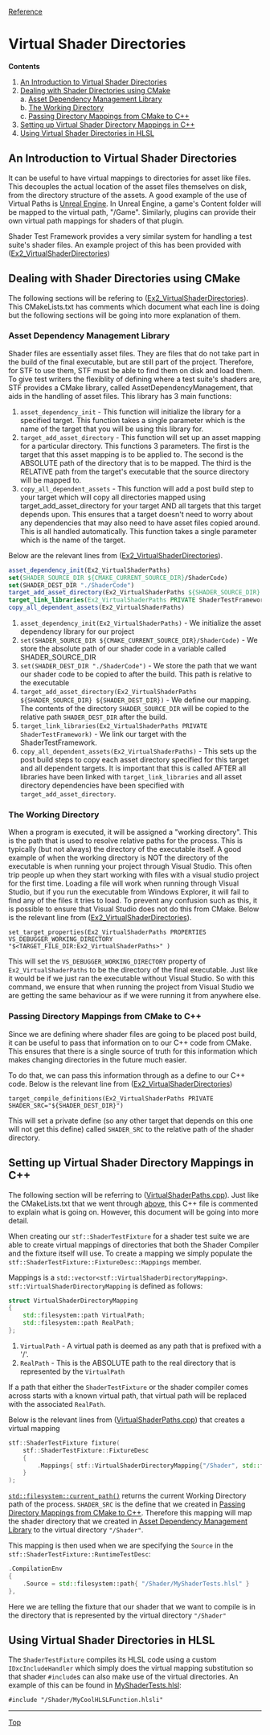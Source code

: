 [Reference](../ShaderTestFramework.md)

# Virtual Shader Directories

**Contents**<br>
1. [An Introduction to Virtual Shader Directories](#an-introduction-to-virtual-shader-directories)<br>
2. [Dealing with Shader Directories using CMake](#dealing-with-shader-directories-using-cmake)<br>
    a. [Asset Dependency Management Library](#asset-dependency-management-library)<br>
    b. [The Working Directory](#the-working-directory)<br>
    c. [Passing Directory Mappings from CMake to C++](#passing-directory-mappings-from-cmake-to-c)<br>
3. [Setting up Virtual Shader Directory Mappings in C++](#setting-up-virtual-shader-directory-mappings-in-c)<br>
4. [Using Virtual Shader Directories in HLSL](#using-virtual-shader-directories-in-hlsl)<br>

## An Introduction to Virtual Shader Directories

It can be useful to have virtual mappings to directories for asset like files. This decouples the actual location of the asset files themselves on disk, from the directory structure of the assets. A good example of the use of Virtual Paths is [Unreal Engine](https://dev.epicgames.com/documentation/en-us/unreal-engine/overview-of-shaders-in-plugins-unreal-engine#unrealshaderfiles). In Unreal Engine, a game's Content folder will be mapped to the virtual path, "/Game". Similarly, plugins can provide their own virtual path mappings for shaders of that plugin.

Shader Test Framework provides a very similar system for handling a test suite's shader files. An example project of this has been provided with ([Ex2_VirtualShaderDirectories](../../examples/Ex2_VirtualShaderPaths))

## Dealing with Shader Directories using CMake

The following sections will be refering to ([Ex2_VirtualShaderDirectories](../../examples/Ex2_VirtualShaderPaths/CMakeLists.txt)). This CMakeLists.txt has comments which document what each line is doing but the following sections will be going into more explanation of them.

### Asset Dependency Management Library
Shader files are essentially asset files. They are files that do not take part in the build of the final executable, but are still part of the project. Therefore, for STF to use them, STF must be able to find them on disk and load them. To give test writers the flexiblity of defining where a test suite's shaders are, STF provides a CMake library, called AssetDependencyManagement, that aids in the handling of asset files. This library has 3 main functions:

1) `asset_dependency_init` - This function will initialize the library for a specified target. This function takes a single parameter which is the name of the target that you will be using this library for.
2) `target_add_asset_directory` - This function will set up an asset mapping for a particular directory. This functions 3 parameters. The first is the target that this asset mapping is to be applied to. The second is the ABSOLUTE path of the directory that is to be mapped. The third is the RELATIVE path from the target's executable that the source directory will be mapped to.
3) `copy_all_dependent_assets` - This function will add a post build step to your target which will copy all directories mapped using target_add_asset_directory for your target AND all targets that this target depends upon. This ensures that a target doesn't need to worry about any dependencies that may also need to have asset files copied around. This is all handled automatically. This function takes a single parameter which is the name of the target.

Below are the relevant lines from ([Ex2_VirtualShaderDirectories](../../examples/Ex2_VirtualShaderPaths/CMakeLists.txt)). 

```cmake
asset_dependency_init(Ex2_VirtualShaderPaths)
set(SHADER_SOURCE_DIR ${CMAKE_CURRENT_SOURCE_DIR}/ShaderCode)
set(SHADER_DEST_DIR "./ShaderCode")
target_add_asset_directory(Ex2_VirtualShaderPaths ${SHADER_SOURCE_DIR} ${SHADER_DEST_DIR})
target_link_libraries(Ex2_VirtualShaderPaths PRIVATE ShaderTestFramework)
copy_all_dependent_assets(Ex2_VirtualShaderPaths)
```

1) `asset_dependency_init(Ex2_VirtualShaderPaths)` - We initialize the asset dependency library for our project
2) `set(SHADER_SOURCE_DIR ${CMAKE_CURRENT_SOURCE_DIR}/ShaderCode)` - We store the absolute path of our shader code in a variable called SHADER_SOURCE_DIR
3) `set(SHADER_DEST_DIR "./ShaderCode")` - We store the path that we want our shader code to be copied to after the build. This path is relative to the executable
4) `target_add_asset_directory(Ex2_VirtualShaderPaths ${SHADER_SOURCE_DIR} ${SHADER_DEST_DIR})` - We define our mapping. The contents of the directory `SHADER_SOURCE_DIR` will be copied to the relative path `SHADER_DEST_DIR` after the build.
5) `target_link_libraries(Ex2_VirtualShaderPaths PRIVATE ShaderTestFramework)` - We link our target with the ShaderTestFramework.
6) `copy_all_dependent_assets(Ex2_VirtualShaderPaths)` - This sets up the post build steps to copy each asset directory specified for this target and all dependent targets. It is important that this is called AFTER all libraries have been linked with `target_link_libraries` and all asset directory dependencies have been specified with `target_add_asset_directory`.


### The Working Directory

When a program is executed, it will be assigned a "working directory". This is the path that is used to resolve relative paths for the process. This is typically (but not always) the directory of the executable itself. A good example of when the working directory is NOT the directory of the executable is when running your project through Visual Studio. This often trip people up when they start working with files with a visual studio project for the first time. Loading a file will work when running through Visual Studio, but if you run the executable from Windows Explorer, it will fail to find any of the files it tries to load. To prevent any confusion such as this, it is possible to ensure that Visual Studio does not do this from CMake. Below is the relevant line from ([Ex2_VirtualShaderDirectories](../../examples/Ex2_VirtualShaderPaths/CMakeLists.txt)).

`set_target_properties(Ex2_VirtualShaderPaths PROPERTIES VS_DEBUGGER_WORKING_DIRECTORY "$<TARGET_FILE_DIR:Ex2_VirtualShaderPaths>" )`

This will set the `VS_DEBUGGER_WORKING_DIRECTORY` property of `Ex2_VirtualShaderPaths` to be the directory of the final executable. Just like it would be if we just ran the executable without Visual Studio. So with this command, we ensure that when running the project from Visual Studio we are getting the same behaviour as if we were running it from anywhere else.

### Passing Directory Mappings from CMake to C++

Since we are defining where shader files are going to be placed post build, it can be useful to pass that information on to our C++ code from CMake. This ensures that there is a single source of truth for this information which makes changing directories in the future much easier.

To do that, we can pass this information through as a define to our C++ code. Below is the relevant line from ([Ex2_VirtualShaderDirectories](../../examples/Ex2_VirtualShaderPaths/CMakeLists.txt))

`target_compile_definitions(Ex2_VirtualShaderPaths PRIVATE SHADER_SRC="${SHADER_DEST_DIR}")`

This will set a private define (so any other target that depends on this one will not get this define) called `SHADER_SRC` to the relative path of the shader directory.

## Setting up Virtual Shader Directory Mappings in C++

The following section will be referring to ([VirtualShaderPaths.cpp](../../examples/Ex2_VirtualShaderPaths/VirtualShaderPaths.cpp)). Just like the CMakeLists.txt that we went through [above](#dealing-with-shader-directories-using-cmake), this C++ file is commented to explain what is going on. However, this document will be going into more detail.

When creating our `stf::ShaderTestFixture` for a shader test suite we are able to create virtual mappings of directories that both the Shader Compiler and the fixture itself will use. To create a mapping we simply populate the `stf::ShaderTestFixture::FixtureDesc::Mappings` member. 

Mappings is a `std::vector<stf::VirtualShaderDirectoryMapping>`. `stf::VirtualShaderDirectoryMapping` is defined as follows:

```c++
struct VirtualShaderDirectoryMapping
{
	std::filesystem::path VirtualPath;
	std::filesystem::path RealPath;
};
```

1) `VirtualPath` - A virtual path is deemed as any path that is prefixed with a '/'.
2) `RealPath` - This is the ABSOLUTE path to the real directory that is represented by the `VirtualPath`

If a path that either the `ShaderTestFixture` or the shader compiler comes across starts with a known virtual path, that virtual path will be replaced with the associated `RealPath`.

Below is the relevant lines from ([VirtualShaderPaths.cpp](../../examples/Ex2_VirtualShaderPaths/VirtualShaderPaths.cpp)) that creates a virtual mapping

```c++
stf::ShaderTestFixture fixture(
    stf::ShaderTestFixture::FixtureDesc
    {
        .Mappings{ stf::VirtualShaderDirectoryMapping{"/Shader", std::filesystem::current_path() / SHADER_SRC} }
    }
);
```

[`std::filesystem::current_path()`](https://en.cppreference.com/w/cpp/filesystem/current_path) returns the current Working Directory path of the process. `SHADER_SRC` is the define that we created in [Passing Directory Mappings from CMake to C++](#passing-directory-mappings-from-cmake-to-c). Therefore this mapping will map the shader directory that we created in [Asset Dependency Management Library](#asset-dependency-management-library) to the virtual directory `"/Shader"`.

This mapping is then used when we are specifying the `Source` in the `stf::ShaderTestFixture::RuntimeTestDesc`:

```c++
.CompilationEnv
{
    .Source = std::filesystem::path{ "/Shader/MyShaderTests.hlsl" }
},
```

Here we are telling the fixture that our shader that we want to compile is in the directory that is represented by the virtual directory `"/Shader"`

## Using Virtual Shader Directories in HLSL

The `ShaderTestFixture` compiles its HLSL code using a custom `IDxcIncludeHandler` which simply does the virtual mapping substitution so that shader `#include`s can also make use of the virtual directories. An example of this can be found in [MyShaderTests.hlsl](../../examples/Ex2_VirtualShaderPaths/ShaderCode/MyShaderTests.hlsl):

`#include "/Shader/MyCoolHLSLFunction.hlsli"`

---

[Top](#virtual-shader-directories)

